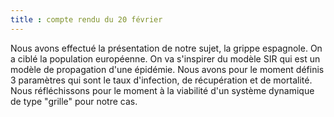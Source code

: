 ```yaml
---
title : compte rendu du 20 février
---
```


Nous avons effectué la présentation de notre sujet, la grippe espagnole. On a ciblé la population européenne. On va s'inspirer du
modèle SIR qui est un modèle de propagation d'une épidémie. 
Nous avons pour le moment définis 3 paramètres qui sont le taux d'infection, de récupération et de mortalité.
Nous réfléchissons pour le moment à la viabilité  d'un système dynamique de type "grille" pour notre cas.

